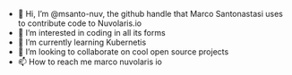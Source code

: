 - 👋 Hi, I’m @msanto-nuv, the github handle that Marco Santonastasi uses to contribute code to Nuvolaris.io
- 👀 I’m interested in coding in all its forms
- 🌱 I’m currently learning Kubernetis
- 💞️ I’m looking to collaborate on cool open source projects
- 📫 How to reach me marco nuvolaris io

<!---
msanto-nuv/msanto-nuv is a ✨ special ✨ repository because its `README.md` (this file) appears on your GitHub profile.
You can click the Preview link to take a look at your changes.
--->
